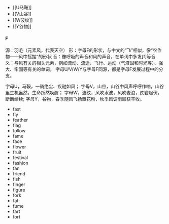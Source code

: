 
- [[U马鞍]]
- [[V山谷]]
- [[W波纹]]
- [[Y谷物]]


#### F
源：羽毛（元素风，代表天空）
形：字母F的形状，与中文的“飞”相似，像“农作物——风中摇摆”的形状
音：像呼吸的声音和风的声音，在单词中多发[f]等音
义：与风有关的相关元素，例如流动、流逝、飞行、运动（气液固和时光等）、强大、牢固等有关的单词。
字母U/V/W/Y与字母F同源，都是字母F发展过程中的分支。

字母U，马鞍，一骑绝尘、疾驰如风；
字母V，山谷，山谷中风声呼呼作响，山谷里生机盎然，生命跃然唤醒；
字母W，波纹，风吹水波，风吹麦浪，跌宕起伏，断断续续;
字母Y，谷物，春季随风飞扬飘花粉，秋季风调雨顺获丰收。

- fast
- fly
- feather
- flag
- follow
- fame
- face
- flower
- fruit
- festival
- fashion
- fan
- friend
- fish
- finger
- figure
- fork
- fat
- fume
- fart
- fort